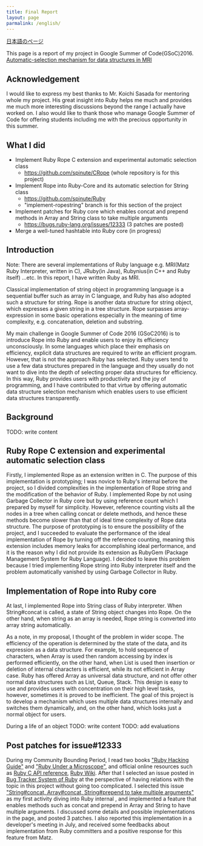 ```yaml
---
title: Final Report
layout: page
parmalink: /english/
---
```


[日本語のページ]({{site.url}}/gsoc2016/japanese)

This page is a report of my project in Google Summer of Code(GSoC)2016.
[Automatic-selection mechanism for data structures in MRI](https://summerofcode.withgoogle.com/projects/#4576418910437376)

## Acknowledgement
I would like to express my best thanks to Mr. Koichi Sasada for mentoring whole my project. His great insight into Ruby helps me much and provides me much more interesting discussions beyond the range I actually have worked on.
I also would like to thank those who manage Google Summer of Code for offering students including me with the precious opportunity in this summer.

## What I did
* Implement Ruby Rope C extension and experimental automatic selection class
  * <https://github.com/spinute/CRope> (whole repository is for this project)
* Implement Rope into Ruby-Core and its automatic selection for String class
  * <https://github.com/spinute/Ruby>
  * "implement-ropestring" branch is for this section of the project
* Implement patches for Ruby core which enables concat and prepend methods in Array and String class to take multiple arguments
  * <https://bugs.ruby-lang.org/issues/12333> (3 patches are posted)
* Merge a well-tuned hashtable into Ruby core (in progress)

## Introduction
Note: There are several implementations of Ruby language e.g. MRI(Matz Ruby Interpreter, written in C), JRuby(in Java), Rubynius(in C++ and Ruby itself) ...etc. In this report, I have written Ruby as MRI.

Classical implementation of string object in programming language is a sequential buffer such as array in C language, and Ruby has also adopted such a structure for string.
Rope is another data structure for string object, which expresses a given string in a tree structure.
Rope surpasses array-expression in some basic operations especially in the meaning of time complexity, e.g. concatenation, deletion and substring.

My main challenge in Google Summer of Code 2016 (GSoC2016) is to introduce Rope into Ruby and enable users to enjoy its efficiency unconsciously.
In some languages which place their emphasis on efficiency, explicit data structures are required to write an efficient program.
However, that is not the approach Ruby has selected.
Ruby users tend to use a few data structures prepared in the language and they usually do not want to dive into the depth of selecting proper data structures for efficiency.
In this way, Ruby provides users with productivity and the joy of programming, and I have contributed to that virtue by offering automatic data structure selection mechanism which enables users to use efficient data structures transparently.

## Background
TODO: write content

## Ruby Rope C extension and experimental automatic selection class

Firstly, I implemented Rope as an extension written in C.
The purpose of this implementation is prototyping; I was novice to Ruby's internal before the project, so I divided complexities in the implementation of Rope string and the modification of the behavior of Ruby.
I implemented Rope by not using Garbage Collector in Ruby core but by using reference count which I prepared by myself for simplicity.
However, reference counting visits all the nodes in a tree when calling concat or delete methods, and hence these methods become slower than that of ideal time complexity of Rope data structure.
The purpose of prototyping is to ensure the possibility of the project, and I succeeded to evaluate the performance of the ideal implementation of Rope by turning off the reference counting, meaning this extension includes memory leaks for accomplishing ideal performance, and it is the reason why I did not provide its extension as RubyGem (Package Management System for Ruby Language).
I decided to leave this problem because I tried implementing Rope string into Ruby interpreter itself and the problem automatically vanished by using Garbage Collector in Ruby.
## Implementation of Rope into Ruby core
At last, I implemented Rope into String class of Ruby interpreter.
When String#concat is called, a state of String object changes into Rope.
On the other hand, when string as an array is needed, Rope string is converted into array string automatically.

As a note, in my proposal, I thought of the problem in wider scope.
The efficiency of the operation is determined by the state of the data, and its expression as a data structure.
For example, to hold sequence of characters, when Array is used then random accessing by index is performed efficiently, on the other hand, when List is used then insertion or deletion of internal characters is efficient, while its not efficient in Array case.
Ruby has offered Array as universal data structure, and not offer other normal data structures such as List, Queue, Stack.
This design is easy to use and provides users with concentration on their high level tasks, however, sometimes it is proved to be inefficient.
The goal of this project is to develop a mechanism which uses multiple data structures internally and switches them dynamically, and, on the other hand, which looks just a normal object for users.

During a life of an object
TODO: write content
TODO: add evaluations

## Post patches for issue#12333
During my Community Bounding Period, I read two books ["Ruby Hacking Guide"](https://ruby-hacking-guide.github.io/) and ["Ruby Under a Microscope"](https://www.nostarch.com/rum), and official online resources such as [Ruby C API reference](http://docs.ruby-lang.org/en/trunk/extension_rdoc.html), [Ruby Wiki](https://bugs.ruby-lang.org/projects/ruby/wiki/).
After that I selected an issue posted in [Bug Tracker System of Ruby](https://bugs.ruby-lang.org/issues) at the perspective of having relations with the topic in this project without going too complicated.
I selected this issue [\"String#concat, Array#concat, String#prepend to take multiple arguments\"](https://bugs.ruby-lang.org/issues/12333) as my first activity diving into Ruby internal , and implemented a feature that enables methods such as concat and prepend in Array and String to have multiple arguments.
I discussed some details and possible implementations in the page, and posted 3 patches.
I also reported this implementation in a developer's meeting in July, and received some feedbacks about implementation from Ruby committers and a positive response for this feature from Matz.
